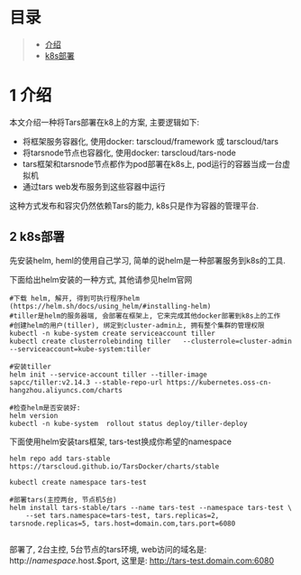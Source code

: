 
# 目录
> * [介绍](#chapter-1)
> * [k8s部署](#chapter-2)

# 1 <a id="chapter-1"></a>介绍

本文介绍一种将Tars部署在k8上的方案, 主要逻辑如下:
- 将框架服务容器化, 使用docker: tarscloud/framework 或 tarscloud/tars
- 将tarsnode节点也容器化, 使用docker: tarscloud/tars-node
- tars框架和tarsnode节点都作为pod部署在k8s上, pod运行的容器当成一台虚拟机
- 通过tars web发布服务到这些容器中运行

这种方式发布和容灾仍然依赖Tars的能力, k8s只是作为容器的管理平台.

## 2 <a id="chapter-2"></a>k8s部署

先安装helm, heml的使用自己学习, 简单的说helm是一种部署服务到k8s的工具.

下面给出helm安装的一种方式, 其他请参见helm官网
```
#下载 helm, 解开, 得到可执行程序helm (https://helm.sh/docs/using_helm/#installing-helm)
#tiller是helm的服务器端, 会部署在框架上, 它来完成其他docker部署到k8s上的工作
#创建helm的用户(tiller), 绑定到cluster-admin上, 拥有整个集群的管理权限
kubectl -n kube-system create serviceaccount tiller
kubectl create clusterrolebinding tiller   --clusterrole=cluster-admin   --serviceaccount=kube-system:tiller

#安装tiller
helm init --service-account tiller --tiller-image  sapcc/tiller:v2.14.3 --stable-repo-url https://kubernetes.oss-cn-hangzhou.aliyuncs.com/charts

#检查helm是否安装好:
helm version
kubectl -n kube-system  rollout status deploy/tiller-deploy

```

下面使用helm安装tars框架, tars-test换成你希望的namespace
```
helm repo add tars-stable https://tarscloud.github.io/TarsDocker/charts/stable

kubectl create namespace tars-test

#部署tars(主控两台, 节点机5台)
helm install tars-stable/tars --name tars-test --namespace tars-test \
    --set tars.namespace=tars-test, tars.replicas=2, tarsnode.replicas=5, tars.host=domain.com,tars.port=6080


```

部署了, 2台主控, 5台节点的tars环境, web访问的域名是: http://$namespace.$host.$port, 这里是: http://tars-test.domain.com:6080